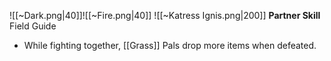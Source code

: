 
![[~Dark.png|40]]![[~Fire.png|40]]
![[~Katress Ignis.png|200]]
**Partner Skill**
Field Guide
- While fighting together, [[Grass]] Pals drop more items when defeated.